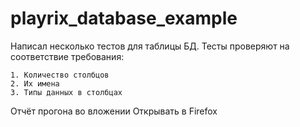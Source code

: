 # playrix_database_example

Написал несколько тестов для таблицы БД.
Тесты проверяют на соответствие требования: 

    1. Количество столбцов
    2. Их имена
    3. Типы данных в столбцах

Отчёт прогона во вложении
Открывать в Firefox
